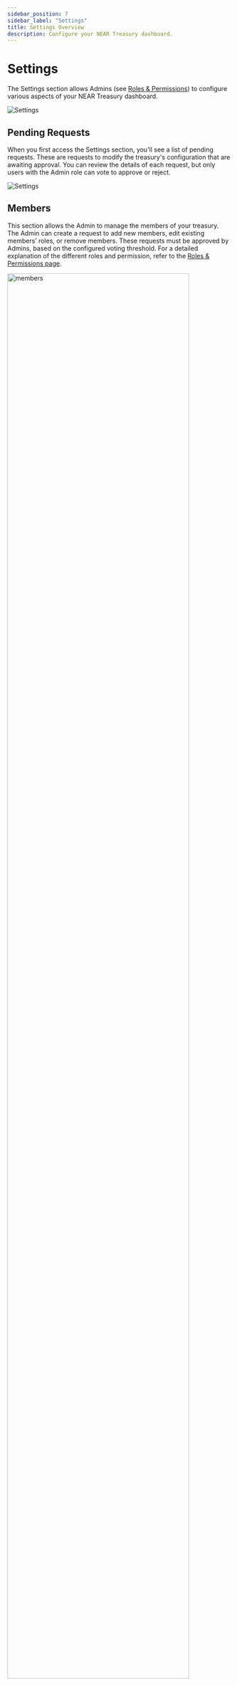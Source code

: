 ```yaml
---
sidebar_position: 7
sidebar_label: "Settings"
title: Settings Overview
description: Configure your NEAR Treasury dashboard.
---
```


# Settings

The Settings section allows Admins (see [Roles & Permissions](https://docs.neartreasury.com/permissions)) to configure various aspects of your NEAR Treasury dashboard.

<div class="screenshot">

![Settings](/img/screens/settings.png)

</div>

## Pending Requests

When you first access the Settings section, you'll see a list of pending requests. These are requests to modify the treasury's configuration that are awaiting approval. You can review the details of each request, but only users with the Admin role can vote to approve or reject.

<div class="screenshot">

![Settings](/img/settings/request.png)

</div>

## Members

This section allows the Admin to manage the members of your treasury. The Admin can create a request to add new members, edit existing members’ roles, or remove members. These requests must be approved by Admins, based on the configured voting threshold. For a detailed explanation of the different roles and permission, refer to the [Roles & Permissions page](permissions.md).

<div class="screenshot">
<img src="/img/settings/members.png" width="90%" alt="members" />
</div>

### Adding Members

To add members to your treasury:

1.  Go to the `Settings` page.
2.  Select the `Members` tab.
3.  Click the `+ New Member` button.
4.  Enter the NEAR wallet address of the new member.
5.  Choose the member's role(s): [`Requestor`](permissions.md#1-requestor), [`Approver`](permissions.md#2-approver), or [`Admin`](permissions.md#3-admin).  You can select multiple roles for a member. See [Roles & Permissions](permissions.md) for a detailed explanation of each role.
6.  Click the Save button and confirm the transactions.
7.  Go to the Requests page to approve this request.

<div class="screenshot">
<img src="/img/settings/adding.png" width="40%" alt="add members" />
</div>

## Voting Thresholds

The Voting Thresholds section allows Admins to configure the voting policies for treasury transaction requests and treasury configuration requests.

### Setting Thresholds

To set the voting thresholds:

1.  Go to the `Settings` page.
2.  Select the `Voting Thresholds` tab.
3.  Select the permission group you want to apply the voting threshold to:
    -   `Admin`: For requests related to change in treasury settings (e.g. managing members, assigning roles, changing voting thresholds, or customizing dashboard appearance).
    -   `Approver`: For requests related to treasury transactions (e.g. payments, staking, asset exchange).
4.  Under `Voting Policy`, select how you want to base the number of votes required for a request to be approved:
    -   **Number of votes**: A fixed number of votes is required for a decision to pass, regardless of the total number of members. For example, if you select 2 and there are 5 total members, 2 members must vote to pass the request.
    -   **Percentage of members**: A percentage of total members is required for a decision to pass. For example, if you select 50% and there are 3 total members, 2 members must vote to pass the request.
5.  Review the eligible members from the role required to approve this type of request. If you need to change members, go to the `Members` page to add or remove people from that role.
6.  Click the `Submit Request` button and confirm the transactions.
7.  Go to the `Requests` page to approve this request.

<div class="screenshot">
<img src="/img/settings/thresholds.png" width="90%" alt="voting thresholds" />
</div>

## Voting Duration

The Voting Duration section allows Admins to set the timeframe during which team members can vote on pending requests. If the voting threshold is met to reach a decision, the request will be approved or rejected based on the voting results. If the voting period ends and there are not enough votes to reach a decision, the request will expire.

<div class="screenshot">
<img src="/img/settings/duration.png" width="70%" alt="voting duration" />
</div>

## Theme & Logo

The `Theme & Logo` section lets Admins personalize the look of your dashboard. You can upload a custom logo, choose a primary color, and set the theme to dark or light mode.

<div class="screenshot">
<img src="/img/settings/theme.png" width="70%" alt="theme logo" />
</div>

